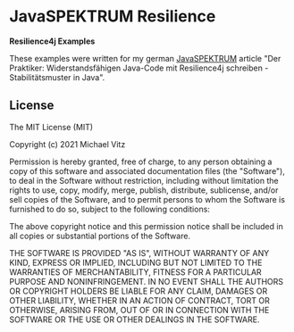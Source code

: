 # JavaSPEKTRUM Resilience

**Resilience4j Examples**

These examples were written for my german [JavaSPEKTRUM](http://www.javaspektrum.de/)
article "Der Praktiker: Widerstandsfähigen Java-Code mit Resilience4j
schreiben - Stabilitätsmuster in Java".


## License

The MIT License (MIT)

Copyright (c) 2021 Michael Vitz

Permission is hereby granted, free of charge, to any person obtaining a copy of
this software and associated documentation files (the "Software"), to deal in
the Software without restriction, including without limitation the rights to
use, copy, modify, merge, publish, distribute, sublicense, and/or sell copies of
the Software, and to permit persons to whom the Software is furnished to do so,
subject to the following conditions:

The above copyright notice and this permission notice shall be included in all
copies or substantial portions of the Software.

THE SOFTWARE IS PROVIDED "AS IS", WITHOUT WARRANTY OF ANY KIND, EXPRESS OR
IMPLIED, INCLUDING BUT NOT LIMITED TO THE WARRANTIES OF MERCHANTABILITY, FITNESS
FOR A PARTICULAR PURPOSE AND NONINFRINGEMENT. IN NO EVENT SHALL THE AUTHORS OR
COPYRIGHT HOLDERS BE LIABLE FOR ANY CLAIM, DAMAGES OR OTHER LIABILITY, WHETHER
IN AN ACTION OF CONTRACT, TORT OR OTHERWISE, ARISING FROM, OUT OF OR IN
CONNECTION WITH THE SOFTWARE OR THE USE OR OTHER DEALINGS IN THE SOFTWARE.

